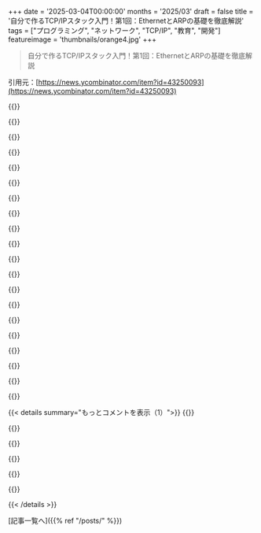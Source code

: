 +++
date = '2025-03-04T00:00:00'
months = '2025/03'
draft = false
title = '自分で作るTCP/IPスタック入門！第1回：EthernetとARPの基礎を徹底解説'
tags = ["プログラミング", "ネットワーク", "TCP/IP", "教育", "開発"]
featureimage = 'thumbnails/orange4.jpg'
+++

> 自分で作るTCP/IPスタック入門！第1回：EthernetとARPの基礎を徹底解説

引用元：[https://news.ycombinator.com/item?id=43250093](https://news.ycombinator.com/item?id=43250093)

{{<matomeQuote body="昔、Cでユーザースペースのネットワークスタックを作ろうとしたんだけど、TUNインターフェースを通して生のパケットを処理するところまではできた。IPアドレスやルートの設定ができるシェルもあって、mbufとsk_bufを参考にした構造体でネットワークパケットを保持してる。UDPの実装までは進んだけど、TCPの実装はやる気がなくて。興味があったらこちらからどうぞ：<br>https://github.com/cakturk/unet" userName="cihangir" createdAt="2025-03-04T10:52:02" color="#45d325">}}

{{<matomeQuote body="昔、純粋なbashでpcap/tcpdumpのパーサーを書いたことがあるんだ。プログラムを書くのがそれしかできなかったからね。もちろん、超遅くて脆弱なものだったけど、実際に動いたし、ちょっと楽しかった。今でもそのコードがあったらいいなぁ。" userName="VWWHFSfQ" createdAt="2025-03-04T13:48:45" color="">}}

{{<matomeQuote body="多くの組み込みデバイスはlwipのTCP/IP実装を使ってる。lwipの'POSIX port'も同じことをしていて、TUN/TAPデバイスから生のEthernetバイトを受け取るんだ。<br>https://github.com/lwip-tcpip/lwip/blob/master/contrib/ports..." userName="jpfr" createdAt="2025-03-06T20:28:04" color="">}}

{{<matomeQuote body="最小のLinuxカーネルをTCP/IPスタックなしでコンパイルすると約400KB。TCP/IPスタックを追加すると800KBになる。温度を送信するプロジェクトのために、ユーザースペースの小さなCプログラムでUDPメッセージに値を送ったら、スペースと複雑さが減ったよ。" userName="zoobab" createdAt="2025-03-04T09:49:52" color="#ff5733">}}

{{<matomeQuote body="そりゃすごい！何も知らない私からすると、それってTCP/IPの部分がカーネル全体の半分のソースコードってことじゃないよね？" userName="chamomeal" createdAt="2025-03-04T14:33:43" color="">}}

{{<matomeQuote body="Linuxカーネルのソースコードの大半はデバイスドライバーだよ。ほとんどはデフォルトでカーネルイメージに含まれてないけど、必要に応じてカーネルモジュールとして使えるんだ。たとえば、サーモスタットはわざわざ珍しいゲームコントローラーのドライバーは必要ないから、そんなのは入ってないけど、必要なら追加できる。" userName="tga_d" createdAt="2025-03-04T19:12:09" color="#ff33a1">}}

{{<matomeQuote body="IPスタックってなんでそんなに大きいの？400KBのバイナリってかなりのコード量だよ。大規模サーバー用に最適化されてるの？" userName="miohtama" createdAt="2025-03-04T14:04:19" color="">}}

{{<matomeQuote body="現代のTCP/IPスタックには、アンチスプーフィングやパフォーマンス向上（ハードウェアネットワークカードとのゼロコピー統合など）、攻撃防止策（SYNフラッドやシーケンス番号のランダム化など）、さまざまなハードウェアオフロード（チェックサムオフロードなどを行うネットワークカードも含む）、IPv6（もともとIPSecの統合も要求されていた）や低レイヤー2プロトコルのサポートが含まれているよ。" userName="hylaride" createdAt="2025-03-04T14:37:38" color="#ff33a1">}}

{{<matomeQuote body="ARPを無効にすると、同じネットワークに同じIPを持つサーバーをグループ化できる！もし、ルーティングフロントエンドがMACアドレスでバックエンドサーバーのネットワークインターフェースにパケットを転送できるなら、バックエンドサーバーは自分自身を宛先として認識して、IPを入れ替えてクライアントに直接返事するんだ（ルーティングフロントエンドには戻らない）。同じことは、ARPを無効にすることなく、ループバックインターフェースに共通IPアドレスをエイリアスとして追加することで実現できる。このトリックは90年代から00年代にかけてIBMのWebSphereソフトウェアロードバランサーで使われてた。" userName="kbouck" createdAt="2025-03-04T08:15:26" color="#38d3d3">}}

{{<matomeQuote body="＞このトリックは90年代から00年代にかけてIBMのWebSphereソフトウェアロードバランサーで使われてた。”Cisco IOS SLB”も似たように動作することができるよ。各サーバーにループバックのエイリアスとして追加された仮想IPを使うんだ。一般的なL3バランシングに比べて、IPパケットのヘッダーを再構成する必要が無いという利点がある。" userName="citrin_ru" createdAt="2025-03-04T08:45:28" color="">}}

{{<matomeQuote body="DSR（Direct Server Return）って呼ばれてるよ。詳しいことはブログ見てみて。" userName="lmz" createdAt="2025-03-09T02:45:21" color="">}}

{{<matomeQuote body="ARPを無効にすれば同じIPのサーバーをグループで使えるけど、スイッチはMACアドレスを学習しないからパケットが全ポートにバンバン流れちゃうんだ。ちゃんとしたVLAN作った方がいいよ！" userName="Bluecobra" createdAt="2025-03-04T13:23:54" color="#45d325">}}

{{<matomeQuote body="ARPはLANデバイスのためのもので、L2スイッチはARPを使わずに送信元MACで転送テーブルを作れるんだよ。行き先MACが分からない時はブロードキャストするけど、全デバイスが1回はフレームを送ると止まる。" userName="10000truths" createdAt="2025-03-04T14:29:46" color="">}}

{{<matomeQuote body="F5にはARPプロキシ設定があって、それ使えば手間が省けるけど、DHCPが壊れることがあるから注意してね。" userName="mannyv" createdAt="2025-03-04T19:48:03" color="">}}

{{<matomeQuote body="低レベルのことをやるならdpdkをいじるのもアリだよ。ARPはデフォルトで無効になってるし。" userName="KeplerBoy" createdAt="2025-03-04T08:20:10" color="">}}

{{<matomeQuote body="Pythonで似たようなことをやったよ。多分、あんまりうまく書けてないけど。ICMPでインターネットホストにpingも飛ばせた。自分のはノートに収まってるから、全体を把握しやすいかな。でも、TCPのとこは難しすぎて興味が薄れた。プログラミングに興味あるならやってみると面白いよ！" userName="globular-toast" createdAt="2025-03-04T06:58:34" color="#38d3d3">}}

{{<matomeQuote body="昔、原発でクライアントサイドの開発をしてた時、TCP/IPの経験で雇われたんだ。でも、そのプラントのコンピュータにはTCP/IPスタックがなかったから、作らなきゃいけなかった。" userName="intrasight" createdAt="2025-03-04T14:06:44" color="#38d3d3">}}

{{<matomeQuote body="記事の最初で、「dmacとsmacは自己説明的なフィールド」って書いてあるけど、これで分からない人は読む気失うよね。" userName="kasajian" createdAt="2025-03-04T15:06:51" color="">}}

{{<matomeQuote body="完全な引用は「dmacとsmacは自己説明的なフィールドで、通信する当事者のMACアドレスを含んでいる」って感じ。記事はネットワークスタックを作る内容だから、ちょっとは知識がある人が読むべきかな。" userName="howerj" createdAt="2025-03-04T15:24:02" color="">}}

{{<matomeQuote body="多分、更新されたんだと思うけど、次の文ではちゃんと説明があったよ。「通信する当事者のMACアドレスを含んでいる」って書いてある。" userName="petee" createdAt="2025-03-04T15:23:47" color="">}}

{{< details summary="もっとコメントを表示（1）">}}
{{<matomeQuote body="関連：<br>“Let’s code a TCP/IP stack (2016)”<br> - <br>https://news.ycombinator.com/item?id=27654182<br> - 2021年6月（コメント49件）<br>“Let’s code a TCP/IP stack, 1: Ethernet & ARP (2016)”<br> - <br>https://news.ycombinator.com/item?id=17316487<br> - 2018年6月（コメント47件）<br>“Let’s Code a TCP/IP Stack: TCP Retransmission”<br> - <br>https://news.ycombinator.com/item?id=14701199<br> - 2017年7月（コメント30件）<br>“Let’s code a TCP/IP stack, 1: Ethernet and ARP”<br> - <br>https://news.ycombinator.com/item?id=11234229<br> - 2016年3月（コメント49件）" userName="dang" createdAt="2025-03-04T05:48:52" color="">}}

{{<matomeQuote body="著者がARP解決テストに使った10.0.0.4ってIPアドレスの出どころが分からないんだけど、これは何のアドレスなの？作ったEthernetデバイスがアクセスする偽のデバイス？それとも実際に著者のネットワークにあるデバイスなの？ 誰か教えて。" userName="p4bl0" createdAt="2025-03-04T07:06:15" color="">}}

{{<matomeQuote body="記事に書かれてないけど、著者はインターフェース初期化時にこれをハードコーディングしてるよ：<br>＞“https://github.com/saminiir/level-ip/blob/e9ceb08f01a5499b85...”<br>TAPデバイスはソフトウェアでエミュレートされたEthernetリンクみたいなもので、パケットを送るとユーザーレベルのプログラムに直接届く。プログラムがどのIPアドレスを持つかやARPの返信をどうするか決めるのはプログラム次第。通常こういうことはOSが扱うから、インターフェースにIPアドレスを追加するにはroot権限が必要なんだよね。" userName="globular-toast" createdAt="2025-03-04T07:28:06" color="#45d325">}}

{{<matomeQuote body="ああ、ありがとう！記事でこれを明示しなかったのは大きな見落としだと思う。ARPの部分が重要な情報が抜けてるみたいに感じられるし、実は前の部分が何かを欠いているんだよね。再度ありがとう！" userName="p4bl0" createdAt="2025-03-04T07:33:57" color="">}}

{{<matomeQuote body="確か、ARPは自分のローカルセグメントでしか機能しないよね。ルーターが自分のアドレスを埋めてパケットを転送するんだ。それとRARPもあって、これは‘ネットワーク’に自分のIPアドレスを尋ねる方法の一つだよ。RARPが現実でまだ使えるかは知らないけど。" userName="mannyv" createdAt="2025-03-04T19:50:55" color="">}}

{{<matomeQuote body="記事の非仮定的説明が非常に良いと思った。よくできてる。" userName="revskill" createdAt="2025-03-04T05:18:11" color="#38d3d3">}}


{{< /details >}}


[記事一覧へ]({{% ref "/posts/" %}})
